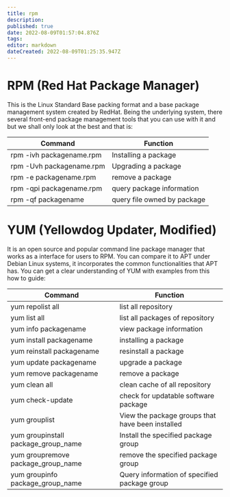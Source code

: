 ```yaml
---
title: rpm
description: 
published: true
date: 2022-08-09T01:57:04.876Z
tags: 
editor: markdown
dateCreated: 2022-08-09T01:25:35.947Z
---
```


# RPM (Red Hat Package Manager)

This is the Linux Standard Base packing format and a base package management system created by RedHat. Being the underlying system, there several front-end package management tools that you can use with it and but we shall only look at the best and that is:

| Command | Function |			
| - | - |
|rpm -ivh packagename.rpm	| Installing a package |
| rpm -Uvh packagename.rpm | Upgrading a package |
| rpm -e packagename.rpm 	| remove a package |
| rpm -qpi packagename.rpm	| query package information | 
| rpm -qf packagename	|	query file owned by package | 

# YUM (Yellowdog Updater, Modified)

It is an open source and popular command line package manager that works as a interface for users to RPM. You can compare it to APT under Debian Linux systems, it incorporates the common functionalities that APT has. You can get a clear understanding of YUM with examples from this how to guide:

| Command | Function |			
| - | - |
| yum repolist all	|	list all repository | 
| yum list all		| list all packages of repository | 
| yum info  packagename	| view package information |
| yum install packagename | installing a package |
| yum reinstall packagename | resinstall a package |
| yum update packagename	| upgrade a package |
| yum remove packagename	| remove a package |
| yum clean all		| clean cache of all repository |
| yum check-update	|	check for updatable software package |
| yum grouplist		| View the package groups that have been installed |
| yum groupinstall package_group_name	| Install the specified package group |
| yum groupremove package_group_name | remove the specified package group |
| yum groupinfo package_group_name | Query information of specified package group |




